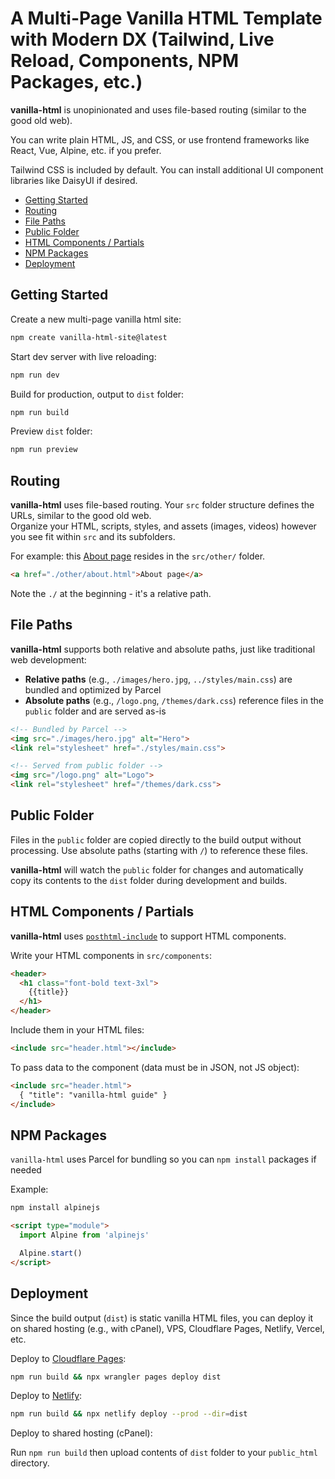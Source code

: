 # A Multi-Page Vanilla HTML Template with Modern DX (Tailwind, Live Reload, Components, NPM Packages, etc.)

**vanilla-html** is unopinionated and uses file-based routing (similar to the good old web).

You can write plain HTML, JS, and CSS, or use frontend frameworks like React, Vue, Alpine, etc. if you prefer.

Tailwind CSS is included by default. You can install additional UI component libraries like DaisyUI if desired.

  * [Getting Started](#getting-started)
  * [Routing](#routing)
  * [File Paths](#file-paths)
  * [Public Folder](#public-folder)
  * [HTML Components / Partials](#html-components--partials)
  * [NPM Packages](#npm-packages)
  * [Deployment](#deployment)

## Getting Started

Create a new multi-page vanilla html site:  
```bash
npm create vanilla-html-site@latest
```

Start dev server with live reloading:  
```bash
npm run dev
```

Build for production, output to `dist` folder:  
```bash
npm run build
```

Preview `dist` folder:  
```bash
npm run preview
```

## Routing

**vanilla-html** uses file-based routing. Your `src` folder structure defines the URLs, similar to the good old web.  
Organize your HTML, scripts, styles, and assets (images, videos) however you see fit within `src` and its subfolders.

For example: this [About page](https://vani.b95.dev/other/about.html) resides in the `src/other/` folder.

```html
<a href="./other/about.html">About page</a>
```

Note the `./` at the beginning - it's a relative path.

## File Paths

**vanilla-html** supports both relative and absolute paths, just like traditional web development:

- **Relative paths** (e.g., `./images/hero.jpg`, `../styles/main.css`) are bundled and optimized by Parcel
- **Absolute paths** (e.g., `/logo.png`, `/themes/dark.css`) reference files in the `public` folder and are served as-is

```html
<!-- Bundled by Parcel -->
<img src="./images/hero.jpg" alt="Hero">
<link rel="stylesheet" href="./styles/main.css">

<!-- Served from public folder -->
<img src="/logo.png" alt="Logo">
<link rel="stylesheet" href="/themes/dark.css">
```

## Public Folder

Files in the `public` folder are copied directly to the build output without processing. 
Use absolute paths (starting with `/`) to reference these files. 

**vanilla-html** will watch the `public` folder for changes and automatically copy its contents to the `dist` folder during development and builds.

## HTML Components / Partials

**vanilla-html** uses [`posthtml-include`](https://github.com/posthtml/posthtml-include) to support HTML components.

Write your HTML components in `src/components`:

```html
<header>
  <h1 class="font-bold text-3xl">
    {{title}}
  </h1>
</header>
```

Include them in your HTML files:

```html
<include src="header.html"></include>
```

To pass data to the component (data must be in JSON, not JS object):

```html
<include src="header.html">
  { "title": "vanilla-html guide" }
</include>
```

## NPM Packages

`vanilla-html` uses Parcel for bundling so you can `npm install` packages if needed

Example: 

```bash
npm install alpinejs
```

```html
<script type="module">
  import Alpine from 'alpinejs'

  Alpine.start()
</script>
```

## Deployment

Since the build output (`dist`) is static vanilla HTML files, you can deploy it on shared hosting (e.g., with cPanel), VPS, Cloudflare Pages, Netlify, Vercel, etc.

Deploy to [Cloudflare Pages](https://pages.cloudflare.com/):

```bash
npm run build && npx wrangler pages deploy dist
```

Deploy to [Netlify](https://www.netlify.com/):

```bash
npm run build && npx netlify deploy --prod --dir=dist
```

Deploy to shared hosting (cPanel):

Run `npm run build` then upload contents of `dist` folder to your `public_html` directory.
